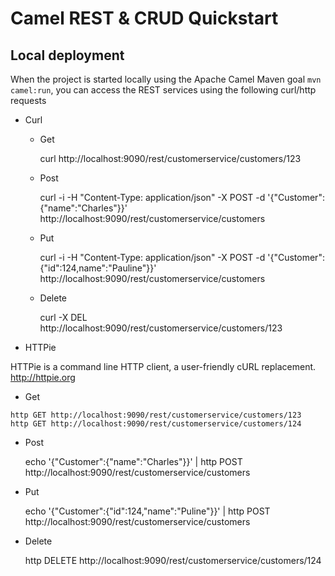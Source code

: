 # Camel REST & CRUD Quickstart

## Local deployment 

When the project is started locally using the Apache Camel Maven goal `mvn camel:run`, you can access the REST services using the following curl/http requests

* Curl

  * Get

    curl http://localhost:9090/rest/customerservice/customers/123

  * Post

    curl -i -H "Content-Type: application/json" -X POST -d '{"Customer":{"name":"Charles"}}'    http://localhost:9090/rest/customerservice/customers

  * Put

    curl -i -H "Content-Type: application/json" -X POST -d '{"Customer":{"id":124,name":"Pauline"}}' http://localhost:9090/rest/customerservice/customers

  * Delete

    curl -X DEL http://localhost:9090/rest/customerservice/customers/123

* HTTPie

HTTPie is a command line HTTP client, a user-friendly cURL replacement.
http://httpie.org

  *  Get

    http GET http://localhost:9090/rest/customerservice/customers/123
    http GET http://localhost:9090/rest/customerservice/customers/124

 *  Post

    echo '{"Customer":{"name":"Charles"}}' | http POST http://localhost:9090/rest/customerservice/customers

 *  Put

    echo '{"Customer":{"id":124,"name":"Puline"}}' | http POST http://localhost:9090/rest/customerservice/customers

 *  Delete

    http DELETE http://localhost:9090/rest/customerservice/customers/124
    
   





